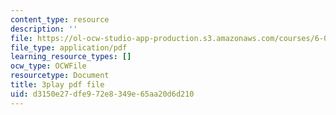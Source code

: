 ```yaml
---
content_type: resource
description: ''
file: https://ol-ocw-studio-app-production.s3.amazonaws.com/courses/6-0001-introduction-to-computer-science-and-programming-in-python-fall-2016/d3150e27dfe972e8349e65aa20d6d210_ncpb4wIsQu8.pdf
file_type: application/pdf
learning_resource_types: []
ocw_type: OCWFile
resourcetype: Document
title: 3play pdf file
uid: d3150e27-dfe9-72e8-349e-65aa20d6d210
---
```

